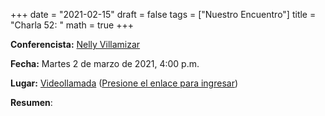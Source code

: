 +++
date      = "2021-02-15"
draft     = false
tags      = ["Nuestro Encuentro"]
title     = "Charla 52: "
math      = true
+++

**Conferencista:** [Nelly Villamizar](https://www.swansea.ac.uk/staff/science/maths/villamizar-n-y/)

**Fecha:** Martes 2 de marzo de 2021, 4:00 p.m.

**Lugar:** [Videollamada](https://meet.google.com/izy-pzig-pbf)  ([Presione el enlace para ingresar](https://meet.google.com/izy-pzig-pbf))

**Resumen**: 


